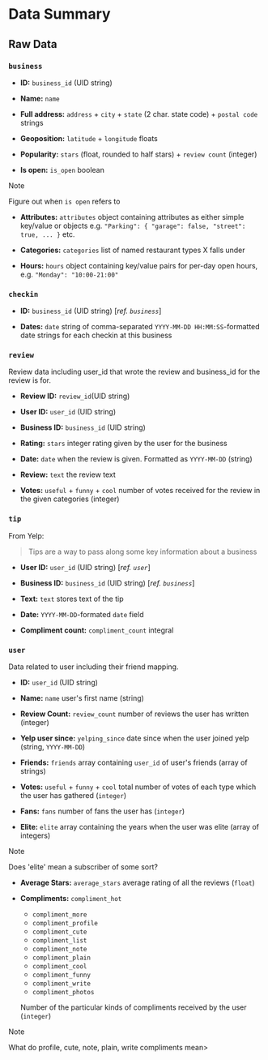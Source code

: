 # Data Summary

## Raw Data

### `business`

- **ID:** `business_id` (UID string)

- **Name:** `name`

- **Full address:** `address` + `city` + `state` (2 char. state code) + `postal code` strings

- **Geoposition:** `latitude` + `longitude` floats

- **Popularity:** `stars` (float, rounded to half stars) + `review count` (integer)

- **Is open:** `is_open` boolean

> [!NOTE]
> Figure out when `is open` refers to

- **Attributes:** `attributes` object containing attributes as either simple key/value or objects e.g. `"Parking": { "garage": false, "street": true, ... }` etc.

- **Categories:** `categories` list of named restaurant types X falls under

- **Hours:** `hours` object containing key/value pairs for per-day open hours, e.g. `"Monday": "10:00-21:00"`

### `checkin`

- **ID:** `business_id` (UID string) [*ref. `business`*]

- **Dates:** `date` string of comma-separated `YYYY-MM-DD HH:MM:SS`-formatted date strings for each checkin at this business

### `review`
 
 Review data including user_id that wrote the review and business_id for the review is for.

- **Review ID:** `review_id`(UID string)

- **User ID:** `user_id` (UID string)

- **Business ID:** `business_id` (UID string)

- **Rating:** `stars` integer rating given by the user for the business

- **Date:** `date` when the review is given. Formatted as `YYYY-MM-DD` (string)

- **Review:** `text` the review text

- **Votes:** `useful` + `funny` + `cool`  number of votes received for the review in the given categories (integer)

### `tip`

From Yelp:

> Tips are a way to pass along some key information about a business

- **User ID:** `user_id` (UID string) [*ref. `user`*]

- **Business ID:** `business_id` (UID string) [*ref. `business`*]

- **Text:** `text` stores text of the tip 

- **Date:** `YYYY-MM-DD`-formated `date` field

- **Compliment count:** `compliment_count` integral 

### `user`

Data related to user including their friend mapping.

- **ID:** `user_id` (UID string)

- **Name:** `name` user's first name (string)

- **Review Count:** `review_count` number of reviews the user has written (integer)

- **Yelp user since:** `yelping_since` date since when the user joined yelp (string, `YYYY-MM-DD`)

- **Friends:** `friends` array containing `user_id` of user's friends (array of strings)

- **Votes:** `useful` + `funny` + `cool` total number of votes of each type which the user has gathered (`integer`)

- **Fans:** `fans` number of fans the user has (`integer`)

- **Elite:** `elite` array containing the years when the user was elite (array of integers)

> [!NOTE] 
> Does 'elite' mean a subscriber of some sort?

- **Average Stars:** `average_stars` average rating of all the reviews (`float`)

- **Compliments:** `compliment_hot`
  - `compliment_more`
  - `compliment_profile`
  - `compliment_cute` 
  - `compliment_list`
  - `compliment_note`
  - `compliment_plain`
  - `compliment_cool`
  - `compliment_funny`
  - `compliment_write`
  - `compliment_photos`

  Number of the particular kinds of compliments received by the user   (`integer`)

> [!NOTE]
> What do profile, cute, note, plain, write compliments mean>